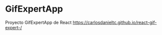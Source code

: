 
# GifExpertApp

Proyecto GifExpertApp de React 
https://carlosdanieltc.github.io/react-gif-expert-/

